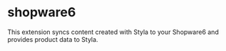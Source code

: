 # shopware6
This extension syncs content created with Styla to your Shopware6 and provides product data to Styla.
